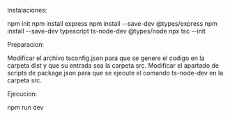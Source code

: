 Instalaciones:

npm init
npm install express
npm install --save-dev @types/express
npm install --save-dev typescript ts-node-dev @types/node
npx tsc --init

Preparacion:

Modificar el archivo tsconfig.json para que se genere el codigo en la carpeta dist y que su entrada sea la carpeta src.
Modificar el apartado de scripts de package.json para que se ejecute el comando ts-node-dev en la carpeta src.

Ejecucion:

npm run dev
